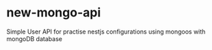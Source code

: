 # new-mongo-api

Simple User API for practise nestjs configurations using mongoos with mongoDB database
